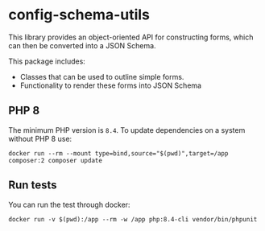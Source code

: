 # config-schema-utils
This library provides an object-oriented API for constructing forms, which can then be converted into a JSON Schema. 

This package includes:
- Classes that can be used to outline simple forms.
- Functionality to render these forms into JSON Schema
## PHP 8
The minimum PHP version is `8.4`. To update dependencies on a system without PHP 8 use:
```shell
docker run --rm --mount type=bind,source="$(pwd)",target=/app composer:2 composer update
```

## Run tests
You can run the test through docker:
```shell
docker run -v $(pwd):/app --rm -w /app php:8.4-cli vendor/bin/phpunit
```
